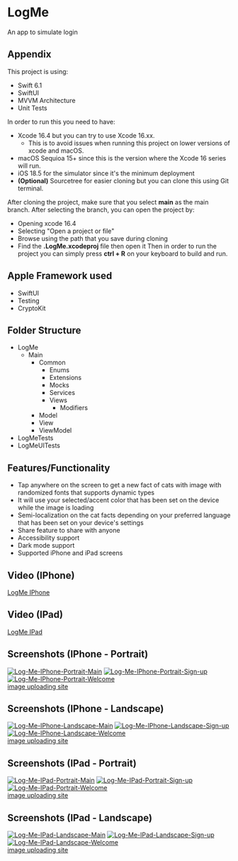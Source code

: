 # LogMe
An app to simulate login

## Appendix

This project is using:
- Swift 6.1
- SwiftUI
- MVVM Architecture
- Unit Tests

In order to run this you need to have:
- Xcode 16.4 but you can try to use Xcode 16.xx.
    - This is to avoid issues when running this project on lower versions of xcode and macOS.
- macOS Sequioa 15+ since this is the version where the Xcode 16 series will run.
- iOS 18.5 for the simulator since it's the minimum deployment
- __(Optional)__ Sourcetree for easier cloning but you can clone this using Git terminal.

After cloning the project, make sure that you select __main__ as the main branch.
After selecting the branch, you can open the project by:
- Opening xcode 16.4
- Selecting "Open a project or file"
- Browse using the path that you save during cloning
- Find the __.LogMe.xcodeproj__ file then open it
Then in order to run the project you can simply press __ctrl + R__ on your keyboard to build and run.

## Apple Framework used
- SwiftUI
- Testing
- CryptoKit

## Folder Structure
- LogMe
  - Main
    - Common
      - Enums
      - Extensions
      - Mocks
      - Services
      - Views
        - Modifiers
    - Model
    - View
    - ViewModel
- LogMeTests
- LogMeUITests

## Features/Functionality

- Tap anywhere on the screen to get a new fact of cats with image with randomized fonts that supports dynamic types
- It will use your selected/accent color that has been set on the device while the image is loading
- Semi-localization on the cat facts depending on your preferred language that has been set on your device's settings
- Share feature to share with anyone
- Accessibility support
- Dark mode support
- Supported iPhone and iPad screens

## Video (IPhone)
[LogMe IPhone](https://drive.google.com/file/d/1boYjjg3IaN89WbJb0xIkuNfxtKyjoOX_/view?usp=sharing)

## Video (IPad)
[LogMe IPad](https://drive.google.com/file/d/1hTOYUMyILWGri2IeBMoxOi5jEFCF0tC1/view?usp=sharing)

## Screenshots (IPhone - Portrait)
<a href="https://ibb.co/Ldh5NMVM"><img src="https://i.ibb.co/Sw7rf2F2/Log-Me-IPhone-Portrait-Main.png" alt="Log-Me-IPhone-Portrait-Main" border="0"></a>
<a href="https://ibb.co/8gW7z6PN"><img src="https://i.ibb.co/603WvgDr/Log-Me-IPhone-Portrait-Sign-up.png" alt="Log-Me-IPhone-Portrait-Sign-up" border="0"></a>
<a href="https://ibb.co/8D0MhMvZ"><img src="https://i.ibb.co/QFf959Sw/Log-Me-IPhone-Portrait-Welcome.png" alt="Log-Me-IPhone-Portrait-Welcome" border="0"></a><br /><a target='_blank' href='https://imgbb.com/'>image uploading site</a><br />


## Screenshots (IPhone - Landscape)
<a href="https://ibb.co/R4hGJWJL"><img src="https://i.ibb.co/gFvbcCcs/Log-Me-IPhone-Landscape-Main.png" alt="Log-Me-IPhone-Landscape-Main" border="0"></a>
<a href="https://ibb.co/Xk7N6Fs6"><img src="https://i.ibb.co/prfGN4zN/Log-Me-IPhone-Landscape-Sign-up.png" alt="Log-Me-IPhone-Landscape-Sign-up" border="0"></a>
<a href="https://ibb.co/WvF1xp6C"><img src="https://i.ibb.co/23PBnYyJ/Log-Me-IPhone-Landscape-Welcome.png" alt="Log-Me-IPhone-Landscape-Welcome" border="0"></a><br /><a target='_blank' href='https://imgbb.com/'>image uploading site</a><br />

## Screenshots (IPad - Portrait)
<a href="https://ibb.co/2Y6WDC4b"><img src="https://i.ibb.co/LhPYLc7G/Log-Me-IPad-Portrait-Main.png" alt="Log-Me-IPad-Portrait-Main" border="0"></a>
<a href="https://ibb.co/1kcw68M"><img src="https://i.ibb.co/6kQfBg8/Log-Me-IPad-Portrait-Sign-up.png" alt="Log-Me-IPad-Portrait-Sign-up" border="0"></a>
<a href="https://ibb.co/LDKMH0nt"><img src="https://i.ibb.co/SDS2G6Rn/Log-Me-IPad-Portrait-Welcome.png" alt="Log-Me-IPad-Portrait-Welcome" border="0"></a><br /><a target='_blank' href='https://imgbb.com/'>image uploading site</a><br />

## Screenshots (IPad - Landscape)
<a href="https://ibb.co/608tF8TS"><img src="https://i.ibb.co/d4tpDtVv/Log-Me-IPad-Landscape-Main.png" alt="Log-Me-IPad-Landscape-Main" border="0"></a>
<a href="https://ibb.co/PzFCPJmY"><img src="https://i.ibb.co/mFbz2dDB/Log-Me-IPad-Landscape-Sign-up.png" alt="Log-Me-IPad-Landscape-Sign-up" border="0"></a>
<a href="https://ibb.co/pjfvcLJN"><img src="https://i.ibb.co/HTtD6HnR/Log-Me-IPad-Landscape-Welcome.png" alt="Log-Me-IPad-Landscape-Welcome" border="0"></a><br /><a target='_blank' href='https://imgbb.com/'>image uploading site</a><br />
